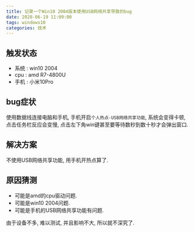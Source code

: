 ```yaml
---
title: 记录一个Win10 2004版本使用USB网络共享导致的bug
date: 2020-06-19 11:09:00
tags: windows10
categories: 技术
---
```


## 触发状态

- 系统 : win10 2004
- cpu : amd R7-4800U
- 手机 : 小米10Pro

## bug症状

使用数据线连接电脑和手机, 手机开启`个人热点-USB网络共享功能`, 系统会变得卡顿, 点击任务栏反应会变慢, 点击左下角win键甚至要等待数秒到数十秒才会弹出窗口.

## 解决方案

不使用USB网络共享功能, 用手机开热点算了.

## 原因猜测

- 可能是amd的cpu驱动问题.
- 可能是win10 2004问题.
- 可能是手机的USB网络共享功能有问题.

由于设备不多, 难以测试, 并且影响不大, 所以就不深究了.